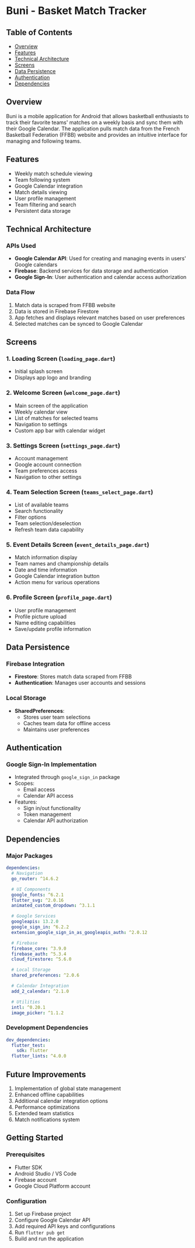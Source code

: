 # Buni - Basket Match Tracker

## Table of Contents
- [Overview](#overview)
- [Features](#features)
- [Technical Architecture](#technical-architecture)
- [Screens](#screens)
- [Data Persistence](#data-persistence)
- [Authentication](#authentication)
- [Dependencies](#dependencies)

## Overview
Buni is a mobile application for Android that allows basketball enthusiasts to track their favorite teams' matches on a weekly basis and sync them with their Google Calendar. The application pulls match data from the French Basketball Federation (FFBB) website and provides an intuitive interface for managing and following teams.

## Features
- Weekly match schedule viewing
- Team following system
- Google Calendar integration
- Match details viewing
- User profile management
- Team filtering and search
- Persistent data storage

## Technical Architecture

### APIs Used
- **Google Calendar API**: Used for creating and managing events in users' Google calendars
- **Firebase**: Backend services for data storage and authentication
- **Google Sign-In**: User authentication and calendar access authorization

### Data Flow
1. Match data is scraped from FFBB website
2. Data is stored in Firebase Firestore
3. App fetches and displays relevant matches based on user preferences
4. Selected matches can be synced to Google Calendar

## Screens

### 1. Loading Screen (`loading_page.dart`)
- Initial splash screen
- Displays app logo and branding

### 2. Welcome Screen (`welcome_page.dart`)
- Main screen of the application
- Weekly calendar view
- List of matches for selected teams
- Navigation to settings
- Custom app bar with calendar widget

### 3. Settings Screen (`settings_page.dart`)
- Account management
- Google account connection
- Team preferences access
- Navigation to other settings

### 4. Team Selection Screen (`teams_select_page.dart`)
- List of available teams
- Search functionality
- Filter options
- Team selection/deselection
- Refresh team data capability

### 5. Event Details Screen (`event_details_page.dart`)
- Match information display
- Team names and championship details
- Date and time information
- Google Calendar integration button
- Action menu for various operations

### 6. Profile Screen (`profile_page.dart`)
- User profile management
- Profile picture upload
- Name editing capabilities
- Save/update profile information

## Data Persistence

### Firebase Integration
- **Firestore**: Stores match data scraped from FFBB
- **Authentication**: Manages user accounts and sessions

### Local Storage
- **SharedPreferences**:
    - Stores user team selections
    - Caches team data for offline access
    - Maintains user preferences

## Authentication

### Google Sign-In Implementation
- Integrated through `google_sign_in` package
- Scopes:
    - Email access
    - Calendar API access
- Features:
    - Sign in/out functionality
    - Token management
    - Calendar API authorization

## Dependencies

### Major Packages
```yaml
dependencies:
  # Navigation
  go_router: ^14.6.2

  # UI Components
  google_fonts: ^6.2.1
  flutter_svg: ^2.0.16
  animated_custom_dropdown: ^3.1.1

  # Google Services
  googleapis: 13.2.0
  google_sign_in: ^6.2.2
  extension_google_sign_in_as_googleapis_auth: ^2.0.12

  # Firebase
  firebase_core: ^3.9.0
  firebase_auth: ^5.3.4
  cloud_firestore: ^5.6.0

  # Local Storage
  shared_preferences: ^2.0.6

  # Calendar Integration
  add_2_calendar: ^2.1.0

  # Utilities
  intl: ^0.20.1
  image_picker: ^1.1.2
```

### Development Dependencies
```yaml
dev_dependencies:
  flutter_test:
    sdk: flutter
  flutter_lints: ^4.0.0
```

## Future Improvements
1. Implementation of global state management
2. Enhanced offline capabilities
3. Additional calendar integration options
4. Performance optimizations
5. Extended team statistics
6. Match notifications system

## Getting Started

### Prerequisites
- Flutter SDK
- Android Studio / VS Code
- Firebase account
- Google Cloud Platform account

### Configuration
1. Set up Firebase project
2. Configure Google Calendar API
3. Add required API keys and configurations
4. Run `flutter pub get`
5. Build and run the application

